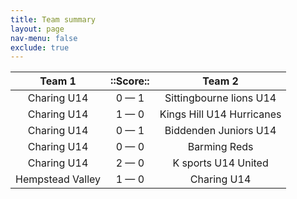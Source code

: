 ```yaml
---
title: Team summary
layout: page
nav-menu: false
exclude: true
---
```




|      Team 1      |  ::Score::  |          Team 2           |
|:----------------:|:-----------:|:-------------------------:|
|   Charing U14    | 0 &mdash; 1 |  Sittingbourne lions U14  |
|   Charing U14    | 1 &mdash; 0 | Kings Hill U14 Hurricanes |
|   Charing U14    | 0 &mdash; 1 |   Biddenden Juniors U14   |
|   Charing U14    | 0 &mdash; 0 |       Barming Reds        |
|   Charing U14    | 2 &mdash; 0 |    K sports U14 United    |
| Hempstead Valley | 1 &mdash; 0 |        Charing U14        |

 <br /><br /><br />